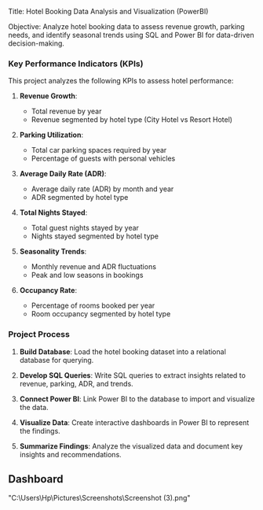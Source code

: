 Title:
Hotel Booking Data Analysis and Visualization (PowerBI)

Objective:
Analyze hotel booking data to assess revenue growth, parking needs, and identify seasonal trends using SQL and Power BI for data-driven decision-making.


### Key Performance Indicators (KPIs)

This project analyzes the following KPIs to assess hotel performance:

1. **Revenue Growth**:  
   - Total revenue by year  
   - Revenue segmented by hotel type (City Hotel vs Resort Hotel)

2. **Parking Utilization**:  
   - Total car parking spaces required by year  
   - Percentage of guests with personal vehicles

3. **Average Daily Rate (ADR)**:  
   - Average daily rate (ADR) by month and year  
   - ADR segmented by hotel type

4. **Total Nights Stayed**:  
   - Total guest nights stayed by year  
   - Nights stayed segmented by hotel type

5. **Seasonality Trends**:  
   - Monthly revenue and ADR fluctuations  
   - Peak and low seasons in bookings

6. **Occupancy Rate**:  
   - Percentage of rooms booked per year  
   - Room occupancy segmented by hotel type
  


### Project Process

1. **Build Database**: Load the hotel booking dataset into a relational database for querying.
  
2. **Develop SQL Queries**: Write SQL queries to extract insights related to revenue, parking, ADR, and trends.

3. **Connect Power BI**: Link Power BI to the database to import and visualize the data.

4. **Visualize Data**: Create interactive dashboards in Power BI to represent the findings.

5. **Summarize Findings**: Analyze the visualized data and document key insights and recommendations.



## Dashboard
"C:\Users\Hp\Pictures\Screenshots\Screenshot (3).png"

